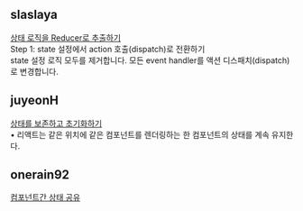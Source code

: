 <h2>slaslaya</h2><a href="https://www.notion.so/study66/Extracting-State-Logic-into-a-Reducer-80b6b3680cad4ab6881e3dd23537341f?pvs=4#eb0b46eb7616488e9336bac25489b7c2">상태 로직을 Reducer로 추출하기</a><br>Step 1: state 설정에서 action 호출(dispatch)로 전환하기<br>state 설정 로직 모두를 제거합니다. 모든 event handler를 액션 디스패치(dispatch)로 변경합니다.<h2>juyeonH</h2><a href="https://www.notion.so/study66/Preserving-and-Resetting-State-e976f40b1361488093d10d2d42f3589c?pvs=4#e845f4141e9b4767a125bc2bad2fb15d">상태를 보존하고 초기화하기</a><br>• 리액트는 같은 위치에 같은 컴포넌트를 렌더링하는 한 컴포넌트의 상태를 계속 유지한다.<h2>onerain92</h2><a href="https://www.notion.so/study66/Sharing-State-Between-Components-e6cb1fd379d94355b1c4a5ffda5559ae?pvs=4#30ff795f4e9a4c16aae93d7d77fd54b2">컴포넌트간 상태 공유</a>